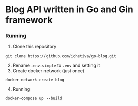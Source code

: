 # Blog API written in Go and Gin framework

### Running
1. Clone this repository
```shell
git clone https://github.com/ichetiva/go-blog.git
```
2. Rename `.env.simple` to `.env` and setting it
3. Create docker network (just once)
```shell
docker network create blog
```
4. Running
```shell
docker-compose up --build
```
